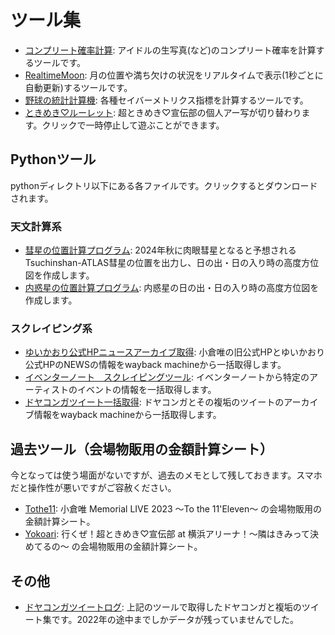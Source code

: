 # ツール集

- [コンプリート確率計算](https://tokiyui.github.io/tool/rawphoto.html): アイドルの生写真(など)のコンプリート確率を計算するツールです。
- [RealtimeMoon](https://tokiyui.github.io/tool/moon.html): 月の位置や満ち欠けの状況をリアルタイムで表示(1秒ごとに自動更新)するツールです。
- [野球の統計計算機](https://tokiyui.github.io/tool/batter.html): 各種セイバーメトリクス指標を計算するツールです。
- [ときめき♡ルーレット](https://tokiyui.github.io/tool/roulette/index.html): 超ときめき♡宣伝部の個人アー写が切り替わります。クリックで一時停止して遊ぶことができます。

## Pythonツール

pythonディレクトリ以下にある各ファイルです。クリックするとダウンロードされます。
### 天文計算系
- [彗星の位置計算プログラム](https://tokiyui.github.io/tool/python/2023A3.py): 2024年秋に肉眼彗星となると予想されるTsuchinshan-ATLAS彗星の位置を出力し、日の出・日の入り時の高度方位図を作成します。
- [内惑星の位置計算プログラム](https://tokiyui.github.io/tool/python/inner_planet.py): 内惑星の日の出・日の入り時の高度方位図を作成します。

### スクレイピング系
- [ゆいかおり公式HPニュースアーカイブ取得](https://tokiyui.github.io/tool/python/yuikaori_scrap.py): 小倉唯の旧公式HPとゆいかおり公式HPのNEWSの情報をwayback machineから一括取得します。
- [イベンターノート　スクレイピングツール](https://tokiyui.github.io/tool/python/eventernote.py): イベンターノートから特定のアーティストのイベントの情報を一括取得します。
- [ドヤコンガツイート一括取得](https://tokiyui.github.io/tool/python/doyakonga.py): ドヤコンガとその複垢のツイートのアーカイブ情報をwayback machineから一括取得します。

## 過去ツール（会場物販用の金額計算シート）
今となっては使う場面がないですが、過去のメモとして残しておきます。スマホだと操作性が悪いですがご容赦ください。
- [Tothe11](https://tokiyui.github.io/tool/tothe11.html): 小倉唯 Memorial LIVE 2023 〜To the 11'Eleven〜 の会場物販用の金額計算シート。
- [Yokoari](https://tokiyui.github.io/tool/yokoari.html): 行くぜ！超ときめき♡宣伝部 at 横浜アリーナ！〜隣はきみって決めてるの〜 の会場物販用の金額計算シート。

## その他
- [ドヤコンガツイートログ](https://tokiyui.github.io/tool/tweets.csv): 上記のツールで取得したドヤコンガと複垢のツイート集です。2022年の途中までしかデータが残っていませんでした。

